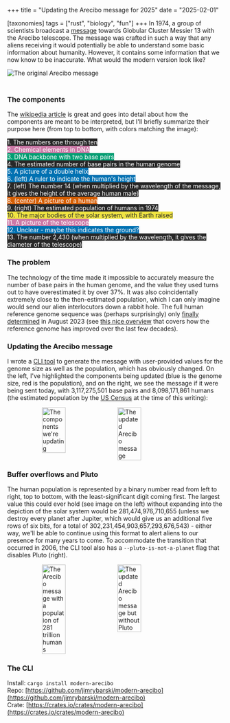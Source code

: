 +++
title = "Updating the Arecibo message for 2025"
date = "2025-02-01"

[taxonomies]
tags = ["rust", "biology", "fun"]
+++
In 1974, a group of scientists broadcast a [message](https://en.wikipedia.org/wiki/Arecibo_message) towards Globular Cluster Messier 13 with the Arecibo telescope. The message was crafted in such a way that any aliens receiving it would potentially be able to understand some basic information about humanity. However, it contains some information that we now know to be inaccurate. What would the modern version look like?

<img src="/arecibo/original.png" alt="The original Arecibo message" style="display: block; margin: auto; padding-bottom: 20px">  

### The components 

The [wikipedia article](https://en.wikipedia.org/wiki/Arecibo_message) is great and goes into detail about how the components are meant to be interpreted, but I'll briefly summarize their purpose here (from top to bottom, with colors matching the image):  

<span style="background-color: #282828; color: white; ">1. The numbers one through ten</span>  
<span style="background-color: #CC79A7; color: white; ">2. Chemical elements in DNA</span>  
<span style="background-color: #009E73; color: white; ">3. DNA backbone with two base pairs</span>  
<span style="background-color: #282828; color: white; ">4. The estimated number of base pairs in the human genome</span>  
<span style="background-color: #0072B2; color: white; ">5. A picture of a double helix</span>  
<span style="background-color: #0072B2; color: white; ">6. (left) A ruler to indicate the human's height</span>  
<span style="background-color: #282828; color: white; ">7. (left) The number 14 (when multiplied by the wavelength of the message, it gives the height of the average human male) </span>  
<span style="background-color: #D55E00; color: white; ">8. (center) A picture of a human </span>  
<span style="background-color: #282828; color: white; ">9. (right) The estimated population of humans in 1974 </span>  
<span style="background-color: #F0E442; color: #282828; ">10. The major bodies of the solar system, with Earth raised </span>  
<span style="background-color: #CC79A7; color: white; ">11. A picture of the telescope </span>  
<span style="background-color: #0072B2; color: white; ">12. Unclear - maybe this indicates the ground?</span>  
<span style="background-color: #282828; color: white; ">13. The number 2,430 (when multiplied by the wavelength, it gives the diameter of the telescope)</span>  

### The problem 

The technology of the time made it impossible to accurately measure the number of base pairs in the human genome, and the value they used turns out to have overestimated it by over 37%. It was also coincidentally extremely close to the then-estimated population, which I can only imagine would send our alien interlocutors down a rabbit hole. The full human reference genome sequence was (perhaps surprisingly) only [finally determined](https://www.nature.com/articles/s41586-023-06457-y) in August 2023 (see [this nice overview](https://mk.bcgsc.ca/telomere-to-telomere-human-genome-assembly/) that covers how the reference genome has improved over the last few decades).

### Updating the Arecibo message

I wrote a [CLI tool](https://github.com/jimrybarski/modern-arecibo/) to generate the message with user-provided values for the genome size as well as the population, which has obviously changed. On the left, I've highlighted the components being updated (blue is the genome size, red is the population), and on the right, we see the message if it were being sent today, with 3,117,275,501 base pairs and 8,098,171,861 humans (the estimated population by the [US Census](https://www.census.gov/popclock/world) at the time of this writing):

<div style="display: flex; gap: 10px; justify-content: center;">
    <img src="/arecibo/highlight.png" alt="The components we're updating" width="33%">
    <img src="/arecibo/modern.png" alt="The updated Arecibo message" width="33%">
</div>

### Buffer overflows and Pluto

The human population is represented by a binary number read from left to right, top to bottom, with the least-significant digit coming first. The largest value this could ever hold (see image on the left) without expanding into the depiction of the solar system would be 281,474,976,710,655 (unless we destroy every planet after Jupiter, which would give us an additional five rows of six bits, for a total of 302,231,454,903,657,293,676,543) - either way, we'll be able to continue using this format to alert aliens to our presence for many years to come. To accommodate the transition that occurred in 2006, the CLI tool also has a `--pluto-is-not-a-planet` flag that disables Pluto (right).

<div style="display: flex; gap: 10px; justify-content: center;">
    <img src="/arecibo/maxpop.png" alt="The Arecibo message with a population of 281 trillion humans" width="33%">
    <img src="/arecibo/modern-no-pluto.png" alt="The updated Arecibo message but without Pluto" width="33%">
</div>

### The CLI

Install: `cargo install modern-arecibo`  
Repo: [https://github.com/jimrybarski/modern-arecibo](https://github.com/jimrybarski/modern-arecibo)  
Crate: [https://crates.io/crates/modern-arecibo](https://crates.io/crates/modern-arecibo)
